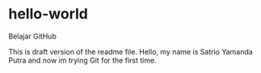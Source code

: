 # hello-world
Belajar GitHub

This is draft version of the readme file.
Hello, my name is Satrio Yamanda Putra and now im trying Git for the first time.
